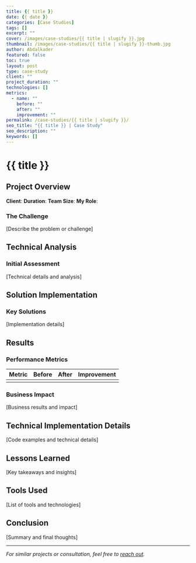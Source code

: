 ```yaml
---
title: {{ title }}
date: {{ date }}
categories: [Case Studies]
tags: []
excerpt: ""
cover: /images/case-studies/{{ title | slugify }}.jpg
thumbnail: /images/case-studies/{{ title | slugify }}-thumb.jpg
author: Abdalkader
featured: false
toc: true
layout: post
type: case-study
client: ""
project_duration: ""
technologies: []
metrics:
  - name: ""
    before: ""
    after: ""
    improvement: ""
permalink: /case-studies/{{ title | slugify }}/
seo_title: "{{ title }} | Case Study"
seo_description: ""
keywords: []
---
```


# {{ title }}

## Project Overview

**Client**: 
**Duration**: 
**Team Size**: 
**My Role**: 

### The Challenge

[Describe the problem or challenge]

## Technical Analysis

### Initial Assessment

[Technical details and analysis]

## Solution Implementation

### Key Solutions

[Implementation details]

## Results

### Performance Metrics

| Metric | Before | After | Improvement |
|--------|--------|-------|-------------|
|        |        |       |             |

### Business Impact

[Business results and impact]

## Technical Implementation Details

[Code examples and technical details]

## Lessons Learned

[Key takeaways and insights]

## Tools Used

[List of tools and technologies]

## Conclusion

[Summary and final thoughts]

---

*For similar projects or consultation, feel free to [reach out](mailto:hello@abdalkader.dev).*